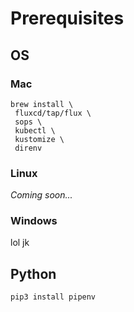 # Prerequisites

## OS

### Mac

```
brew install \
 fluxcd/tap/flux \
 sops \
 kubectl \
 kustomize \
 direnv
```

### Linux

*Coming soon...*

### Windows

lol jk

## Python

```
pip3 install pipenv
```

